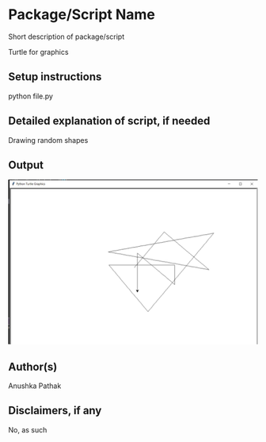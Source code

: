 # Package/Script Name

Short description of package/script

Turtle for graphics

## Setup instructions

python file.py

## Detailed explanation of script, if needed

Drawing random shapes

## Output

![img](sketch.png)


## Author(s)

Anushka Pathak

## Disclaimers, if any
No, as such